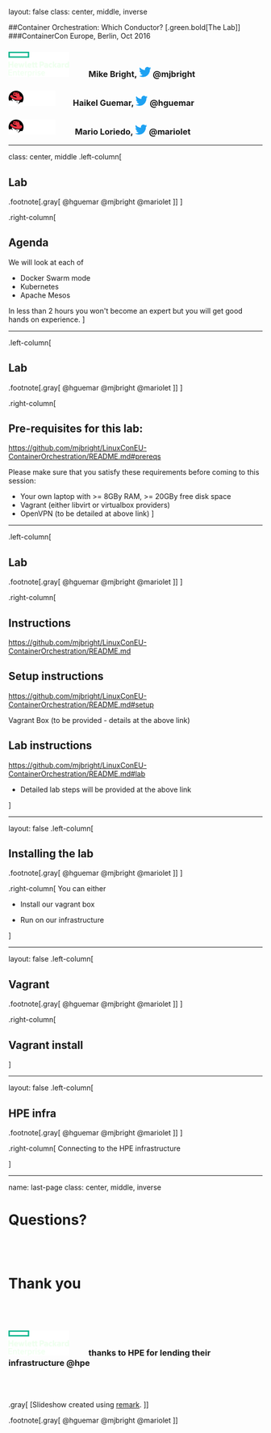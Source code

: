 layout: false
class: center, middle, inverse

##Container Orchestration: Which Conductor?
[.green.bold[The Lab]]
###ContainerCon Europe, Berlin, Oct 2016
<h3> <img width=120 src="images/Hewlett_Packard_Enterprise_whiteText_logo.svg" /> &nbsp;&nbsp; &nbsp;&nbsp; &nbsp;&nbsp; Mike Bright, <img src="images/Twitter_Bird.svg" width=24 /> @mjbright </h3>
<h3> <img width=93 height=30 src="images/RedHat_whiteText_logo.svg" /> &nbsp;&nbsp;&nbsp;&nbsp;  &nbsp;&nbsp; Haikel Guemar, <img src="images/Twitter_Bird.svg" width=24 /> @hguemar </h3>
<h3> <img width=93 height=30 src="images/RedHat_whiteText_logo.svg" /> &nbsp;&nbsp; &nbsp;&nbsp; &nbsp;&nbsp; Mario Loriedo, <img src="images/Twitter_Bird.svg" width=24 /> @mariolet </h3>


---
class: center, middle
.left-column[
## Lab
.footnote[.gray[ @hguemar @mjbright @mariolet ]]
]

.right-column[
## Agenda
We will look at each of
- Docker Swarm mode
- Kubernetes
- Apache Mesos

In less than 2 hours you won't become an expert but you will get good hands on experience.
]

---
.left-column[
## Lab
.footnote[.gray[ @hguemar @mjbright @mariolet ]]
]

.right-column[
## Pre-requisites for this lab:
https://github.com/mjbright/LinuxConEU-ContainerOrchestration/README.md#prereqs

Please make sure that you satisfy these requirements before coming to this session:
- Your own laptop with >= 8GBy RAM, >= 20GBy free disk space
- Vagrant (either libvirt or virtualbox providers)
- OpenVPN (to be detailed at above link)
]

---
.left-column[
## Lab
.footnote[.gray[ @hguemar @mjbright @mariolet ]]
]

.right-column[
## Instructions
https://github.com/mjbright/LinuxConEU-ContainerOrchestration/README.md

## Setup instructions
https://github.com/mjbright/LinuxConEU-ContainerOrchestration/README.md#setup

Vagrant Box (to be provided - details at the above link)

## Lab instructions
https://github.com/mjbright/LinuxConEU-ContainerOrchestration/README.md#lab

- Detailed lab steps will be provided at the above link

]

---
layout: false
.left-column[
  ## Installing the lab
.footnote[.gray[ @hguemar @mjbright @mariolet ]]
]

.right-column[
  You can either

- Install our vagrant box

- Run on our infrastructure

]

---
layout: false
.left-column[
  ## Vagrant
.footnote[.gray[ @hguemar @mjbright @mariolet ]]
]

.right-column[
  ## Vagrant install


]

---
layout: false
.left-column[
  ## HPE infra
.footnote[.gray[ @hguemar @mjbright @mariolet ]]
]

.right-column[
  Connecting to the HPE infrastructure


]


---
name: last-page
class: center, middle, inverse

# Questions?
<br/> <br/>

# Thank you
<br/> <br/>

<h3> <img width=120 src="images/Hewlett_Packard_Enterprise_whiteText_logo.svg" /> &nbsp;&nbsp; &nbsp;&nbsp; &nbsp;&nbsp; thanks to HPE for lending their infrastructure @hpe </h3>
<br/> <br/>


.gray[ [Slideshow created using [remark](http://github.com/gnab/remark). ]]

.footnote[.gray[ @hguemar @mjbright @mariolet ]]


